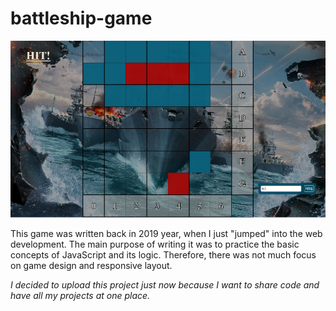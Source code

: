 # battleship-game
![Game Screenshot](/assets/screenshot-1.png)

This game was written back in 2019 year, when I just "jumped" into the web development.
The main purpose of writing it was to practice the basic concepts of JavaScript and its logic.
Therefore, there was not much focus on game design and responsive layout.

*I decided to upload this project just now because I want to share code and have all my projects at one place.*
